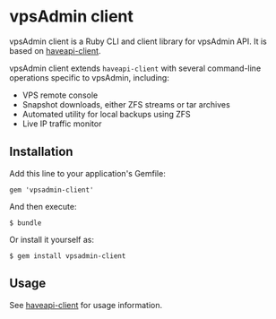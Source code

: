 # vpsAdmin client

vpsAdmin client is a Ruby CLI and client library for vpsAdmin API. It is based
on [haveapi-client](https://github.com/vpsfreecz/haveapi/tree/master/clients/ruby).

vpsAdmin client extends `haveapi-client` with several command-line operations
specific to vpsAdmin, including:

- VPS remote console
- Snapshot downloads, either ZFS streams or tar archives
- Automated utility for local backups using ZFS
- Live IP traffic monitor

## Installation

Add this line to your application's Gemfile:

    gem 'vpsadmin-client'

And then execute:

    $ bundle

Or install it yourself as:

    $ gem install vpsadmin-client

## Usage
See
[haveapi-client](https://github.com/vpsfreecz/haveapi/tree/master/clients/ruby)
for usage information.
